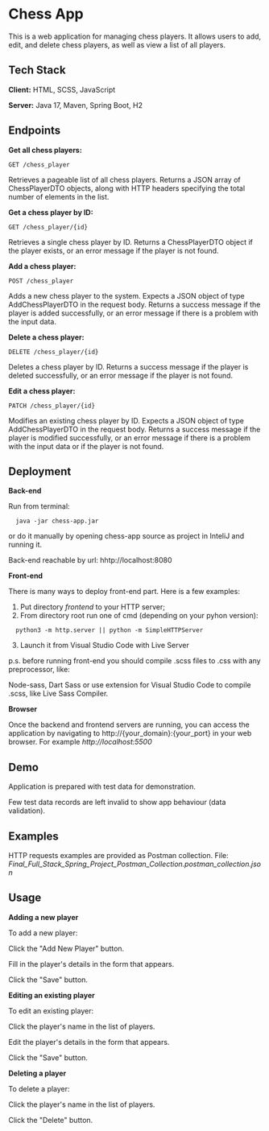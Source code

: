 
# Chess App

This is a web application for managing chess players. It allows users to add, edit, and delete chess players, as well as view a list of all players.
## Tech Stack

**Client:** HTML, SCSS, JavaScript

**Server:** Java 17, Maven, Spring Boot, H2


## Endpoints

**Get all chess players:**
```
GET /chess_player
```
Retrieves a pageable list of all chess players. Returns a JSON array of ChessPlayerDTO objects, along with HTTP headers specifying the total number of elements in the list.

**Get a chess player by ID:**
```
GET /chess_player/{id}
```
Retrieves a single chess player by ID. Returns a ChessPlayerDTO object if the player exists, or an error message if the player is not found.

**Add a chess player:**
```
POST /chess_player
```
Adds a new chess player to the system. Expects a JSON object of type AddChessPlayerDTO in the request body. Returns a success message if the player is added successfully, or an error message if there is a problem with the input data.

**Delete a chess player:**
```
DELETE /chess_player/{id}
```
Deletes a chess player by ID. Returns a success message if the player is deleted successfully, or an error message if the player is not found.

**Edit a chess player:**
```
PATCH /chess_player/{id}
```
Modifies an existing chess player by ID. Expects a JSON object of type AddChessPlayerDTO in the request body. Returns a success message if the player is modified successfully, or an error message if there is a problem with the input data or if the player is not found.


## Deployment

**Back-end**

Run from terminal:

```
  java -jar chess-app.jar
```

or do it manually by opening chess-app source as project in InteliJ and running it.

Back-end reachable by url: hhtp://localhost:8080

**Front-end**

There is many ways to deploy front-end part. Here is a few examples:

1. Put directory *frontend* to your HTTP server;
2. From directory root run one of cmd (depending on your pyhon version):
```
  python3 -m http.server || python -m SimpleHTTPServer
  ```
3. Launch it from Visual Studio Code with Live Server

p.s. before running front-end you should compile .scss files to .css with any preprocessor, like:

Node-sass, Dart Sass or use extension for Visual Studio Code to compile .scss, like Live Sass Compiler.

**Browser**

Once the backend and frontend servers are running, you can access the application by navigating to http://{your_domain}:{your_port} in your web browser. For example *http://localhost:5500*


## Demo

Application is prepared with test data for demonstration.

Few test data records are left invalid to show app behaviour (data validation).
## Examples

HTTP requests examples are provided as Postman collection.
File: *Final_Full_Stack_Spring_Project_Postman_Collection.postman_collection.json*


## Usage

**Adding a new player**

To add a new player:

Click the "Add New Player" button.

Fill in the player's details in the form that appears.

Click the "Save" button.

**Editing an existing player**

To edit an existing player:

Click the player's name in the list of players.

Edit the player's details in the form that appears.

Click the "Save" button.

**Deleting a player**

To delete a player:

Click the player's name in the list of players.

Click the "Delete" button.